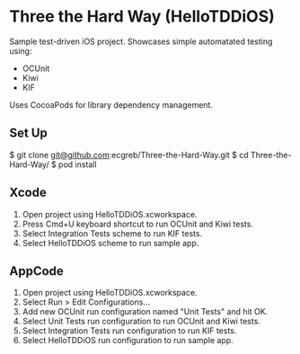 Three the Hard Way (HelloTDDiOS)
================================

Sample test-driven iOS project. Showcases simple automatated testing using:

* OCUnit
* Kiwi
* KIF

Uses CocoaPods for library dependency management.

Set Up
------

$ git clone git@github.com:ecgreb/Three-the-Hard-Way.git
$ cd Three-the-Hard-Way/
$ pod install

Xcode
-----

1. Open project using HelloTDDiOS.xcworkspace.
2. Press Cmd+U keyboard shortcut to run OCUnit and Kiwi tests.
3. Select Integration Tests scheme to run KIF tests.
4. Select HelloTDDiOS scheme to run sample app.

AppCode
-------

1. Open project using HelloTDDiOS.xcworkspace.
2. Select Run > Edit Configurations...
3. Add new OCUnit run configuration named "Unit Tests" and hit OK.
4. Select Unit Tests run configuration to run OCUnit and Kiwi tests.
5. Select Integration Tests run configuration to run KIF tests.
6. Select HelloTDDiOS run configuration to run sample app.
